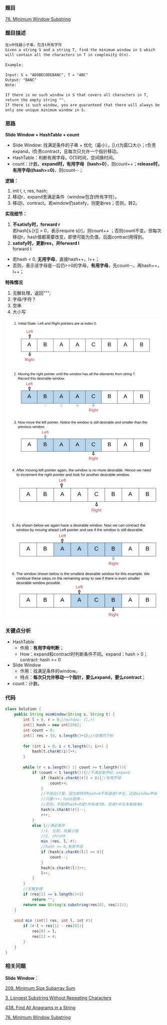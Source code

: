 ### 题目
[76. Minimum Window Substring](https://leetcode.com/problems/minimum-window-substring/)

### 题目描述
```
在s中找最小子串，包含t所有字符
Given a string S and a string T, find the minimum window in S which will contain all the characters in T in complexity O(n).

Example:

Input: S = "ADOBECODEBANC", T = "ABC"
Output: "BANC"
Note:

If there is no such window in S that covers all characters in T, return the empty string "".
If there is such window, you are guaranteed that there will always be only one unique minimum window in S.
```

### 思路
**Slide Window + HashTable + count**

* Slide Window: 找满足条件的子串 + 优化（最小）。[l,r)为窗口大小；r负责expand，l负责contract，且每次只允许一个指针移动。
* HashTable：判断有用字母，O(1)时间，空间换时间。
* count：计数。**expand时，有用字母（hash>0）**，则count++；**release时，有用字母((hash>=0)**，则count--；

**逻辑：**
  
1. init l, r, res, hash;
2. 移动r，expand至满足条件（window包含t所有字符）。
3. 移动l，contract。若window仍satisfy，则更新res；否则，转2。

**实现细节：**

1. **不satisfy时，forward r**  
若hash[s.[r]] > 0，表示require s[r]，则count++ ；否则count不变。但每次移动r，hash值都需要改变，即使可能为负值，后面contract用得到。  
2.  **satisfy时，更新res，并forward l**  
forward l:  

* 若hash < 0, **无用字母**，直接hash++，l++；
* 否则，表示该字母是--后仍>=0的字母，**有用字母**，先count--，再hash++，l++；

**特殊情况**
1. 无解处理，返回""";
2. 字母/字符？
3. 空串
4. 大小写

![图1](https://github.com/zhangbotong/LeetCode/blob/master/assets/76-1.png)
![图2](https://github.com/zhangbotong/LeetCode/blob/master/assets/76-2.png)

### 关键点分析
* HashTable
	* 作用：**有用字母判断**；
	* How：expand和contract时判断条件不同。expand：hash > 0；contract: hash >= 0
* Slide Window
	* 作用：找满足条件的window。
	* 特点：**每次只允许移动一个指针，要么expand，要么contract**；
* count：计数。

### 代码
```java
class Solution {
    public String minWindow(String s, String t) {
        int l = 0, r = 0;//window: [l,r)
        int[] hash = new int[256];
        int count = 0;
        int[] res = {0, s.length()+1};//结果的下标

        for (int i = 0; i < t.length(); i++) {
            hash[t.charAt(i)]++;
        }

        while (r < s.length() || count >= t.length()){
            if (count < t.length()){//不满足条件时，expand
                if (hash[s.charAt(r)] > 0){//有用字母
                    count++;
                }
                //不放在if里，因为那样的hash=0不知道是t中无，还是window中有
                //只要r++，hash就得--
                //否则，不知其hash=0是t中有减为0，还是t中无本来就未0
                hash[s.charAt(r)]--;
                r++;
            }
            else {//满足条件
                //1. 比较，找最小值
                //2. shrunk
                min (res, l, r);
                //hash >= 0,有用字母
                if (hash[s.charAt(l)] >= 0){
                    count--;
                }
                hash[s.charAt(l)]++;
                l++;
            }
        }
        //无解处理
        if (res[1] == s.length()+1)
            return "";
        return new String(s.substring(res[0], res[1]));
    }

    void min (int[] res, int l, int r){
        if (r-l < res[1] - res[0]){
            res[0] = l;
            res[1] = r;
        }
    }
}
```

### 相关问题
**Slide Window**：

[209. Minimum Size Subarray Sum](https://github.com/zhangbotong/LeetCode/blob/master/problems/1.%20Array/209.%20Minimum%20Size%20Subarray%20Sum.md)

[3. Longest Substring Without Repeating Characters](https://github.com/zhangbotong/LeetCode/blob/master/problems/1.%20Array/3.%20Longest%20Substring%20Without%20Repeating%20Characters(%E6%9C%80%E9%95%BF%E5%AD%90%E4%B8%B2%E6%97%A0%E9%87%8D%E5%A4%8D%E5%AD%97%E7%AC%A6).md)

[438. Find All Anagrams in a String](https://github.com/zhangbotong/LeetCode/blob/master/problems/1.%20Array/438.%20Find%20All%20Anagrams%20in%20a%20String.md)

[76. Minimum Window Substring](https://github.com/zhangbotong/LeetCode/blob/master/problems/1.%20Array/76.%20Minimum%20Window%20Substring.md)